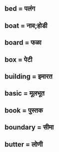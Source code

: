 ## bed = पलंग

## boat = नाव;होडी

## board = फळा

## box = पेटी

## building = इमारत

## basic = मूलभूत

## book = पुस्तक

## boundary = सीमा

## butter = लोणी

